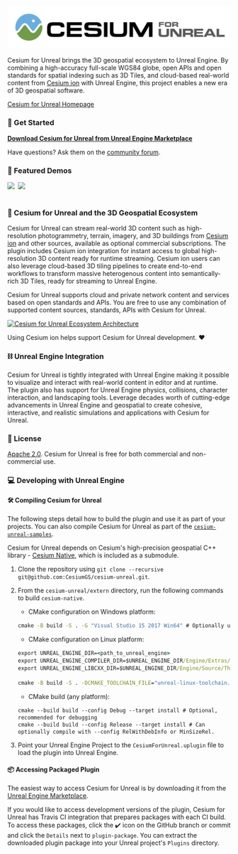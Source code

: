 [![Cesium for Unreal Logo](Content/Cesium-for-Unreal-Logo-WhiteBGH.jpg)](https://cesium.com/unreal-marketplace?utm_source=cesium-unreal&utm_medium=github&utm_campaign=unreal)

Cesium for Unreal brings the 3D geospatial ecosystem to Unreal Engine. By combining a high-accuracy full-scale WGS84 globe, open APIs and open standards for spatial indexing such as 3D Tiles, and cloud-based real-world content from [Cesium ion](https://cesium.com/cesium-ion) with Unreal Engine, this project enables a new era of 3D geospatial software.

[Cesium for Unreal Homepage](https://cesium.com/cesium-for-unreal?utm_source=github&utm_medium=github&utm_campaign=unreal)

### :rocket: Get Started

**[Download Cesium for Unreal from Unreal Engine Marketplace](https://cesium.com/unreal-marketplace?utm_source=cesium-unreal&utm_medium=github&utm_campaign=unreal)**

Have questions? Ask them on the [community forum](https://community.cesium.com).

### :clap: Featured Demos

<p>
<a href="https://github.com/CesiumGS/cesium-unreal-samples"><img src="https://images.prismic.io/cesium/bfa9f768-26eb-4a6f-a427-8e9cecbe16b1_melbourne.jpg" width="48%" /></a>&nbsp;
<a href="https://www.unrealengine.com/en-US/industry/project-anywhere"><img src="https://cesium.com/blog/images/2020/11-30/Project-Anywhere-3.jpg" width="48%" /></a>&nbsp;
<br/>
<br/>
</p>

### :house_with_garden: Cesium for Unreal and the 3D Geospatial Ecosystem

Cesium for Unreal can stream real-world 3D content such as high-resolution photogrammetry, terrain, imagery, and 3D buildings from [Cesium ion](https://cesium.com/cesium-ion) and other sources, available as optional commercial subscriptions. The plugin includes Cesium ion integration for instant access to global high-resolution 3D content ready for runtime streaming. Cesium ion users can also leverage cloud-based 3D tiling pipelines to create end-to-end workflows to transform massive heterogenous content into semantically-rich 3D Tiles, ready for streaming to Unreal Engine.

Cesium for Unreal supports cloud and private network content and services based on open standards and APIs. You are free to use any combination of supported content sources, standards, APIs with Cesium for Unreal.

[![Cesium for Unreal Ecosystem Architecture](https://prismic-io.s3.amazonaws.com/cesium/b1505fbc-5769-4032-9233-364a4f52acf6_unreal-pipeline-ice-blue-background.png)](https://cesium.com/cesium-for-unreal?utm_source=cesium-unreal&utm_medium=github&utm_campaign=unreal)

Using Cesium ion helps support Cesium for Unreal development. :heart:

### :chains: Unreal Engine Integration

Cesium for Unreal is tightly integrated with Unreal Engine making it possible to visualize and interact with real-world content in editor and at runtime. The plugin also has support for Unreal Engine physics, collisions, character interaction, and landscaping tools. Leverage decades worth of cutting-edge advancements in Unreal Engine and geospatial to create cohesive, interactive, and realistic simulations and applications with Cesium for Unreal.

### :green_book: License

[Apache 2.0](http://www.apache.org/licenses/LICENSE-2.0.html). Cesium for Unreal is free for both commercial and non-commercial use.

### :computer: Developing with Unreal Engine

#### :hammer_and_wrench: Compiling Cesium for Unreal

The following steps detail how to build the plugin and use it as part of your projects. You can also compile Cesium for Unreal as part of the [`cesium-unreal-samples`](https://github.com/CesiumGS/cesium-unreal-samples.git).

Cesium for Unreal depends on Cesium's high-precision geospatial C++ library - [Cesium Native](https://github.com/CesiumGS/cesium-native), which is included as a submodule.

1. Clone the repository using `git clone --recursive git@github.com:CesiumGS/cesium-unreal.git`.
2. From the `cesium-unreal/extern` directory, run the following commands to build `cesium-native`.

    * CMake configuration on Windows platform:

    ```cmd
    cmake -B build -S . -G "Visual Studio 15 2017 Win64" # Optionally use "Visual Studio 16 2019"
    ```

    * CMake configuration on Linux platform:
    
    ```cmd
    export UNREAL_ENGINE_DIR=<path_to_unreal_engine>
    export UNREAL_ENGINE_COMPILER_DIR=$UNREAL_ENGINE_DIR/Engine/Extras/ThirdPartyNotUE/SDKs/HostLinux/Linux_x64/v17_clang-10.0.1-centos7/x86_64-unknown-linux-gnu
    export UNREAL_ENGINE_LIBCXX_DIR=$UNREAL_ENGINE_DIR/Engine/Source/ThirdParty/Linux/LibCxx

    cmake -B build -S . -DCMAKE_TOOLCHAIN_FILE="unreal-linux-toolchain.cmake" -DCMAKE_POSITION_INDEPENDENT_CODE=ON
    ```

    * CMake build (any platform):

    ```
    cmake --build build --config Debug --target install # Optional, recommended for debugging
    cmake --build build --config Release --target install # Can optionally compile with --config RelWithDebInfo or MinSizeRel.
    ```

3. Point your Unreal Engine Project to the `CesiumForUnreal.uplugin` file to load the plugin into Unreal Engine.

#### :package: Accessing Packaged Plugin

The easiest way to access Cesium for Unreal is by downloading it from the [Unreal Engine Marketplace](https://cesium.com/unreal-marketplace?utm_source=cesium-unreal&utm_medium=github&utm_campaign=unreal).

If you would like to access development versions of the plugin, Cesium for Unreal has Travis CI integration that prepares packages with each CI build. To access these packages, click the ✔️ icon on the GitHub branch or commit and click the `Details` next to `plugin-package`. You can extract the downloaded plugin package into your Unreal project's `Plugins` directory.
